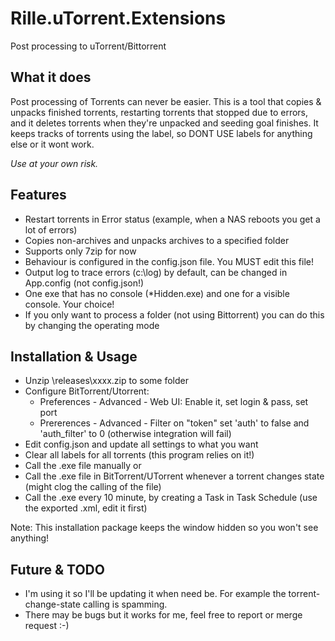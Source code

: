 # Rille.uTorrent.Extensions

Post processing to uTorrent/Bittorrent

## What it does 

Post processing of Torrents can never be easier. This is a tool that copies & unpacks finished torrents,
restarting torrents that stopped due to errors, and it deletes torrents when they're unpacked and seeding goal finishes.
It keeps tracks of torrents using the label, so DONT USE labels for anything else or it wont work.

_Use at your own risk._

## Features 

* Restart torrents in Error status (example, when a NAS reboots you get a lot of errors)
* Copies non-archives and unpacks archives to a specified folder
* Supports only 7zip for now
* Behaviour is configured in the config.json file. You MUST edit this file!
* Output log to trace errors (c:\log) by default, can be changed in App.config (not config.json!)
* One exe that has no console (*Hidden.exe) and one for a visible console. Your choice!
* If you only want to process a folder (not using Bittorrent) you can do this by changing the operating mode

## Installation & Usage 

* Unzip \releases\xxxx.zip to some folder
* Configure BitTorrent/Utorrent:
	* Preferences - Advanced - Web UI: Enable it, set login & pass, set port
	* Prererences - Advanced - Filter on "token" set 'auth' to false and 'auth_filter' to 0 (otherwise integration will fail)
* Edit config.json and update all settings to what you want
* Clear all labels for all torrents (this program relies on it!)
* Call the .exe file manually or
* Call the .exe file in BitTorrent/UTorrent whenever a torrent changes state (might clog the calling of the file)
* Call the .exe every 10 minute, by creating a Task in Task Schedule (use the exported .xml, edit it first)

Note: This installation package keeps the window hidden so you won't see anything!

## Future & TODO

* I'm using it so I'll be updating it when need be. For example the torrent-change-state calling is spamming.
* There may be bugs but it works for me, feel free to report or merge request :-)